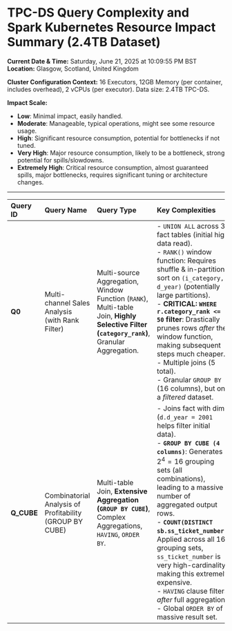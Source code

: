 # TPC-DS Query Complexity and Spark Kubernetes Resource Impact Summary (2.4TB Dataset)

**Current Date & Time:** Saturday, June 21, 2025 at 10:09:55 PM BST
**Location:** Glasgow, Scotland, United Kingdom

**Cluster Configuration Context:** 16 Executors, 12GB Memory (per container, includes overhead), 2 vCPUs (per executor). Data size: 2.4TB TPC-DS.

**Impact Scale:**
* **Low**: Minimal impact, easily handled.
* **Moderate**: Manageable, typical operations, might see some resource usage.
* **High**: Significant resource consumption, potential for bottlenecks if not tuned.
* **Very High**: Major resource consumption, likely to be a bottleneck, strong potential for spills/slowdowns.
* **Extremely High**: Critical resource consumption, almost guaranteed spills, major bottlenecks, requires significant tuning or architecture changes.

---

| Query ID   | Query Name                                          | Query Type                                                 | Key Complexities                                                                                                                                                                                                                                                                                                                                                                                                                                                   | Memory Impact (Executor)                                                                                                                                                                                             | Storage (Disk I/O) Impact                                                                                                                                                                                     | Data Shuffle Impact                                                                                                                                                                                                  | Network Impact                                                                                                                                                           |
| :--------- | :-------------------------------------------------- | :--------------------------------------------------------- | :---------------------------------------------------------------------------------------------------------------------------------------------------------------------------------------------------------------------------------------------------------------------------------------------------------------------------------------------------------------------------------------------------------------------------------------------------------------------------------------------------------------- | :----------------------------------------------------------------------------------------------------------------------------------------------------------------------------------------------------------------------- | :------------------------------------------------------------------------------------------------------------------------------------------------------------------------------------------------------------------ | :------------------------------------------------------------------------------------------------------------------------------------------------------------------------------------------------------------------- | :--------------------------------------------------------------------------------------------------------------------------------------------------------- |
| **Q0** | Multi-channel Sales Analysis (with Rank Filter)     | Multi-source Aggregation, Window Function (`RANK`), Multi-table Join, **Highly Selective Filter (`category_rank`)**, Granular Aggregation. | - `UNION ALL` across 3 fact tables (initial high data read).<br/>- `RANK()` window function: Requires shuffle & in-partition sort on `(i_category, d_year)` (potentially large partitions).<br/>- **CRITICAL: `WHERE r.category_rank <= 50` filter**: Drastically prunes rows *after* the window function, making subsequent steps much cheaper.<br/>- Multiple joins (5 total).<br/>- Granular `GROUP BY` (16 columns), but on a *filtered* dataset. | **High (at `ranked_items` stage), then Moderate**: `RANK()` demands significant memory for sorting within partitions. Post-filter, memory needs for joins/aggregations drop significantly due to reduced data volume. | **High (at `ranked_items` stage), then Moderate**: `RANK()` may cause shuffle spills. Once data is filtered by `category_rank`, I/O for subsequent shuffles and writes is much lower.                                   | **High (at `ranked_items` stage), then Moderate**: `RANK()`'s `PARTITION BY` causes large shuffle. After `category_rank` filter, shuffles for final joins/group by are greatly reduced. | **High (at `ranked_items` stage), then Moderate**: Driven by `RANK()`'s large shuffle. Subsequent network traffic is significantly lower due to pruning. |
| **Q_CUBE** | Combinatorial Analysis of Profitability (GROUP BY CUBE) | Multi-table Join, **Extensive Aggregation (`GROUP BY CUBE`)**, Complex Aggregations, `HAVING`, `ORDER BY`. | - Joins fact with dims (`d.d_year = 2001` helps filter initial data).<br/>- **`GROUP BY CUBE (4 columns)`**: Generates $2^4 = 16$ grouping sets (all combinations), leading to a massive number of aggregated output rows.<br/>- **`COUNT(DISTINCT sb.ss_ticket_number)`**: Applied across all 16 grouping sets, `ss_ticket_number` is very high-cardinality, making this extremely expensive.<br/>- `HAVING` clause filters *after* full aggregation.<br/>- Global `ORDER BY` of massive result set. | **Extremely High**: `CUBE` with 16 grouping sets and `COUNT(DISTINCT)` demands enormous memory for hash tables/aggregates. Almost guaranteed extensive memory spills to local disk. High GC pressure.                   | **Extremely High**: **Massive shuffle spills** are almost guaranteed due to memory limits, requiring high disk write/read activity on executor local storage. Numerous temporary files for intermediate sorts/hashes.     | **Extremely High**: `CUBE` aggregation necessitates massive shuffles (for all 16 grouping sets). `COUNT(DISTINCT)` adds further shuffles. Final global `ORDER BY` requires another very large shuffle. | **Extremely High**: Dominated by the immense data shuffle volume. Extreme pressure on network bandwidth. Network latency becomes a major bottleneck.           |
```